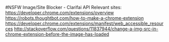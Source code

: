 #NSFW Image/Site Blocker - Clarifai API
Relevant sites:
https://developer.chrome.com/extensions/overview
https://robots.thoughtbot.com/how-to-make-a-chrome-extension
https://developer.chrome.com/extensions/manifest/web_accessible_resources
http://stackoverflow.com/questions/11837944/change-a-img-src-in-chrome-extension-before-the-image-has-loaded
